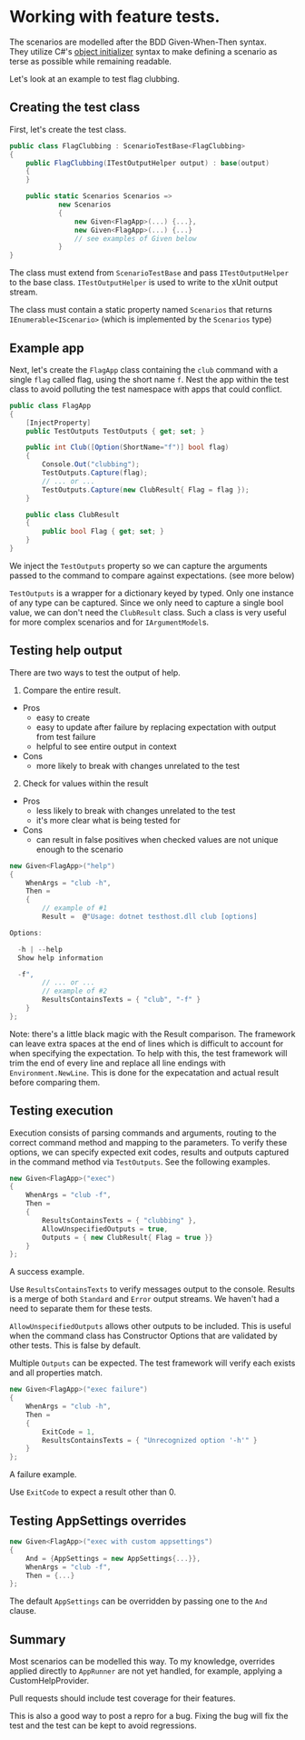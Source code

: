 ﻿# Working with feature tests.

The scenarios are modelled after the BDD Given-When-Then syntax.  
They utilize C#'s [object initializer](https://docs.microsoft.com/en-us/dotnet/csharp/programming-guide/classes-and-structs/object-and-collection-initializers) syntax to make defining a scenario as terse as possible while remaining readable.

Let's look at an example to test flag clubbing.

## Creating the test class

First, let's create the test class.

``` c#
public class FlagClubbing : ScenarioTestBase<FlagClubbing>
{
    public FlagClubbing(ITestOutputHelper output) : base(output)
    {
    }

    public static Scenarios Scenarios =>
            new Scenarios
            {
                new Given<FlagApp>(...) {...},
                new Given<FlagApp>(...) {...}
                // see examples of Given below
            }
}
```

The class must extend from `ScenarioTestBase` and pass `ITestOutputHelper` to the base class.  `ITestOutputHelper` is used to write to the xUnit output stream.

The class must contain a static property named `Scenarios` that returns `IEnumerable<IScenario>` (which is implemented by the `Scenarios` type)

## Example app

Next, let's create the `FlagApp` class containing the `club` command with a single `flag` called flag, using the short name `f`.  Nest the app within the test class to avoid polluting the test namespace with apps that could conflict.

``` c#
public class FlagApp
{
    [InjectProperty]
    public TestOutputs TestOutputs { get; set; }

    public int Club([Option(ShortName="f")] bool flag)
    {
        Console.Out("clubbing");
        TestOutputs.Capture(flag);
        // ... or ...
        TestOutputs.Capture(new ClubResult{ Flag = flag });
    }

    public class ClubResult
    {
        public bool Flag { get; set; }
    }
}
```
We inject the `TestOutputs` property so we can capture the arguments passed to the command to compare against expectations.  (see more below)

`TestOutputs` is a wrapper for a dictionary keyed by typed.  Only one instance of any type can be captured.  Since we only need to capture a single bool value, we can don't need the `ClubResult` class.  Such a class is very useful for more complex scenarios and for `IArgumentModel`s.  

## Testing help output

There are two ways to test the output of help.

1. Compare the entire result.
  - Pros 
    - easy to create
    - easy to update after failure by replacing expectation with output from test failure
    - helpful to see entire output in context
  - Cons
    - more likely to break with changes unrelated to the test
2. Check for values within the result
  - Pros
    - less likely to break with changes unrelated to the test
    - it's more clear what is being tested for
  - Cons
    - can result in false positives when checked values are not unique enough to the scenario

``` c#
new Given<FlagApp>("help")
{
    WhenArgs = "club -h",
    Then =
    {
        // example of #1
        Result =  @"Usage: dotnet testhost.dll club [options]

Options:

  -h | --help
  Show help information

  -f",
        // ... or ...
        // example of #2
        ResultsContainsTexts = { "club", "-f" }
    }
};
```

Note: there's a little black magic with the Result comparison.  The framework can leave extra spaces at the end of lines which is difficult to account for when specifying the expectation.  To help with this, the test framework will trim the end of every line and replace all line endings with `Environment.NewLine`.  This is done for the expecatation and actual result before comparing them.

## Testing execution

Execution consists of parsing commands and arguments, routing to the correct command method and mapping to the parameters.  To verify these options, we can specify expected exit codes, results and outputs captured in the command method via `TestOutputs`.  See the following examples.

``` c#
new Given<FlagApp>("exec")
{
    WhenArgs = "club -f",
    Then =
    {
        ResultsContainsTexts = { "clubbing" },
        AllowUnspecifiedOutputs = true,
        Outputs = { new ClubResult{ Flag = true }}
    }
};
```

A success example.  

Use `ResultsContainsTexts` to verify messages output to the console.  Results is a merge of both `Standard` and `Error` output streams.  We haven't had a need to separate them for these tests.

`AllowUnspecifiedOutputs` allows other outputs to be included.  This is useful when the command class has Constructor Options that are validated by other tests.  This is false by default.

Multiple `Outputs` can be expected.  The test framework will verify each exists and all properties match.

``` c#
new Given<FlagApp>("exec failure")
{
    WhenArgs = "club -h",
    Then =
    {
        ExitCode = 1,
        ResultsContainsTexts = { "Unrecognized option '-h'" }
    }
};
```

A failure example.  

Use `ExitCode` to expect a result other than 0.

## Testing AppSettings overrides

``` c#
new Given<FlagApp>("exec with custom appsettings")
{
    And = {AppSettings = new AppSettings{...}},
    WhenArgs = "club -f",
    Then = {...}
};
```

The default `AppSettings` can be overridden by passing one to the `And` clause.


## Summary

Most scenarios can be modelled this way.  To my knowledge, overrides applied directly to `AppRunner` are not yet handled, for example, applying a CustomHelpProvider.

Pull requests should include test coverage for their features.

This is also a good way to post a repro for a bug.  Fixing the bug will fix the test and the test can be kept to avoid regressions.